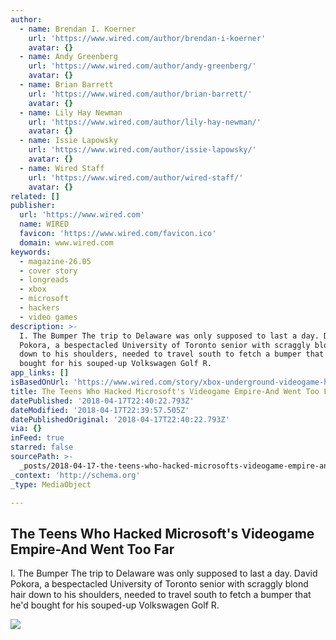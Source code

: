 ```yaml
---
author:
  - name: Brendan I. Koerner
    url: 'https://www.wired.com/author/brendan-i-koerner'
    avatar: {}
  - name: Andy Greenberg
    url: 'https://www.wired.com/author/andy-greenberg/'
    avatar: {}
  - name: Brian Barrett
    url: 'https://www.wired.com/author/brian-barrett/'
    avatar: {}
  - name: Lily Hay Newman
    url: 'https://www.wired.com/author/lily-hay-newman/'
    avatar: {}
  - name: Issie Lapowsky
    url: 'https://www.wired.com/author/issie-lapowsky/'
    avatar: {}
  - name: Wired Staff
    url: 'https://www.wired.com/author/wired-staff/'
    avatar: {}
related: []
publisher:
  url: 'https://www.wired.com'
  name: WIRED
  favicon: 'https://www.wired.com/favicon.ico'
  domain: www.wired.com
keywords:
  - magazine-26.05
  - cover story
  - longreads
  - xbox
  - microsoft
  - hackers
  - video games
description: >-
  I. The Bumper The trip to Delaware was only supposed to last a day. David
  Pokora, a bespectacled University of Toronto senior with scraggly blond hair
  down to his shoulders, needed to travel south to fetch a bumper that he'd
  bought for his souped-up Volks­wagen Golf R.
app_links: []
isBasedOnUrl: 'https://www.wired.com/story/xbox-underground-videogame-hackers?'
title: The Teens Who Hacked Microsoft's Videogame Empire-And Went Too Far
datePublished: '2018-04-17T22:40:22.793Z'
dateModified: '2018-04-17T22:39:57.505Z'
datePublishedOriginal: '2018-04-17T22:40:22.793Z'
via: {}
inFeed: true
starred: false
sourcePath: >-
  _posts/2018-04-17-the-teens-who-hacked-microsofts-videogame-empire-and-went-t.md
_context: 'http://schema.org'
_type: MediaObject

---
```

<article style=""><h1>The Teens Who Hacked Microsoft's Videogame Empire-And Went Too Far</h1><p>I. The Bumper The trip to Delaware was only supposed to last a day. David Pokora, a bespectacled University of Toronto senior with scraggly blond hair down to his shoulders, needed to travel south to fetch a bumper that he'd bought for his souped-up Volks­wagen Golf R.</p><img src="https://media.wired.com/photos/5acd014589dd2039fecb0dd8/master/w_3542,c_limit/xboxunderground_notext.jpg" /></article>